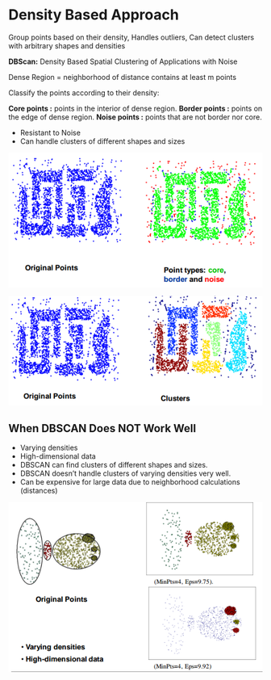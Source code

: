 # Density Based Approach

Group points based on their density, Handles outliers, Can detect clusters with arbitrary shapes and densities

**DBScan:** Density Based Spatial Clustering of Applications with Noise

Dense Region = neighborhood of distance contains at least m points

Classify the points according to their density:

**Core points :** points in the interior of dense region. **Border points :** points on the edge of dense region. **Noise points :** points that are not border nor core.

* Resistant to Noise
* Can handle clusters of different shapes and sizes

![](../.gitbook/assets/dbscan.png)

![](../.gitbook/assets/dbscan_2.png)

## When DBSCAN Does NOT Work Well

* Varying densities
* High-dimensional data
* DBSCAN can find clusters of different shapes and sizes.
* DBSCAN doesn’t handle clusters of varying densities very well.
* Can be expensive for large data due to neighborhood calculations \(distances\)

![](../.gitbook/assets/dbscan-not-well.png)

